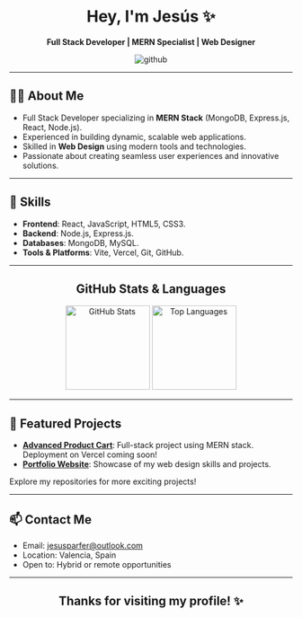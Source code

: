 <div align="center">
<h1>Hey, I'm Jesús ✨</h1>
  <p><strong>Full Stack Developer | MERN Specialist | Web Designer</strong></p>
  <img src="https://github.com/user-attachments/assets/ad5f3bac-2bcf-40e3-99f0-98a4f459dfb7" alt="github">
</div>


---

## 👨‍💻 About Me
- Full Stack Developer specializing in **MERN Stack** (MongoDB, Express.js, React, Node.js).
- Experienced in building dynamic, scalable web applications.
- Skilled in **Web Design** using modern tools and technologies.
- Passionate about creating seamless user experiences and innovative solutions.

---

## 🚀 Skills
- **Frontend**: React, JavaScript, HTML5, CSS3.
- **Backend**: Node.js, Express.js.
- **Databases**: MongoDB, MySQL.
- **Tools & Platforms**: Vite, Vercel, Git, GitHub.

---

<h2 align="center">GitHub Stats & Languages</h2>

<div align="center">
  <img src="https://github-readme-stats.vercel.app/api?username=jesusparfer27&show_icons=true&theme=radical" alt="GitHub Stats" height="150px">
  <img src="https://github-readme-stats.vercel.app/api/top-langs/?username=jesusparfer27&layout=compact&theme=radical" alt="Top Languages" height="150px">
</div>

---

## 📂 Featured Projects
- **[Advanced Product Cart](#)**: Full-stack project using MERN stack. Deployment on Vercel coming soon!
- **[Portfolio Website](#)**: Showcase of my web design skills and projects.
  
Explore my repositories for more exciting projects!  

---

## 📫 Contact Me
- Email: [jesusparfer@outlook.com](mailto:jesusparfer@outlook.com)
- Location: Valencia, Spain
- Open to: Hybrid or remote opportunities

---

<h2 align="center">Thanks for visiting my profile! ✨</h2>
